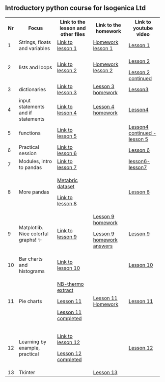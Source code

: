 ## Introductory python course for Isogenica Ltd ##
<table>
  <tr>
    <th>Nr</th>
    <th>Focus</th>
    <th>Link to the lesson and other files</th>
    <th>Link to the homework</th>
    <th>Link to youtube video</th>
  </tr>
  <tr>
    <td>1</td>
    <td>Strings, floats and variables</td>
    <td><a href="https://github.com/isgcodingclub/isg_python_course/blob/58bbce723fe17f17541fa652c1fd35e2b0a75366/jupyter_notebooks/Python_lesson_1.ipynb"> Link to lesson 1</a></td>
    <td><a href = "https://github.com/isgcodingclub/isg_python_course/blob/73987002efe48bc55a00ba8721cd8437cbe58389/jupyter_notebooks/Homework_lesson_1.ipynb"> Homework lesson 1</a></td>
    <td><a href = "https://youtu.be/aUl_uJUXr70">Lesson 1</a></td>
  </tr>
  <tr>
    <td>2</td>
    <td>lists and loops</td>
    <td><a href = "https://github.com/isgcodingclub/isg_python_course/blob/2518f99a1d116927f930fb24c300e8a106be7526/jupyter_notebooks/Lesson2_lists.ipynb">Link to lesson 2</a></td>
    <td><a href = "https://github.com/isgcodingclub/isg_python_course/blob/9218d1054aa8761c504bc60e7b1d00783a90dec7/jupyter_notebooks/Lesson_2_homework.ipynb"> Homework lesson 2 </a></td>
    <td><p><a href = "https://youtu.be/uSVAD1hB6nc"> Lesson 2</a></p>
    <a href = "https://youtu.be/cqlBT3wEBes"> Lesson 2 continued</a></td>
  </tr>
  <tr>
    <td>3</td>
    <td>dictionaries</td>
    <td><a href = "https://github.com/isgcodingclub/isg_python_course/blob/bb9477b5702043d4582dfe09dd81c524c635351f/jupyter_notebooks/Lesson3.ipynb">Link to lesson 3</a></td>
    <td><a href = "https://github.com/isgcodingclub/isg_python_course/blob/5b5a399d6e50a279ca1b8eb0cc7eb99f12fc7de2/jupyter_notebooks/Lesson_3_homework.ipynb">Lesson 3 homework</a></td>
    <td><a href = "https://youtu.be/BEPCYpk1JtM">Lesson3</a></td>
  </tr>
  <tr>
    <td>4</td>
    <td>input statements and if statements</td>
    <td><a href = "https://github.com/isgcodingclub/isg_python_course/blob/a05524b5b57bd5c02fe93cd6f0eada763b9dd18a/jupyter_notebooks/Lesson4.ipynb"> Link to lesson 4</a></td>
    <td><a href = "https://github.com/isgcodingclub/isg_python_course/blob/2f5ffe88a635c69e7921c40c301c6c2fb3068078/jupyter_notebooks/Lesson4_homework.ipynb"> Lesson 4 homework</a></td>
    <td><a href="https://youtu.be/uyTVgs6uqd8"> Lesson4 </a></td>
  </tr>
  <tr>
    <td>5</td>
    <td>functions</td>
    <td><a href = "https://github.com/isgcodingclub/isg_python_course/blob/d671cc98908decee3fa382e4b52e18137127ae75/jupyter_notebooks/Lesson5.ipynb">Link to lesson 5</a></td>
    <td></td>
    <td><a href = "https://youtu.be/lzaQ6mFjG30"> Lesson4 continued - lesson 5</a></td>
  </tr>
  <tr>
    <td>6</td>
    <td>Practical session</td>
    <td><a href = "https://github.com/isgcodingclub/isg_python_course/blob/db5b292d394755cd196c73697ac9aeb12789efe7/jupyter_notebooks/Lesson_6.ipynb">Link to lesson 6</a></td>
    <td></td>
    <td><a href = "https://youtu.be/t7-Ac0BuHi8"> Lesson 6</a></td>
  </tr>
  <tr>
    <td>7</td>
    <td>Modules, intro to pandas</td>
    <td><a href = "https://github.com/isgcodingclub/isg_python_course/blob/46dae8ef51c4903afca65a2abdb37f4847454882/jupyter_notebooks/lesson_7.ipynb">Link to lesson 7</a></td>
    <td></td>
    <td><a href = "https://youtu.be/gLAH_ew6IBk"> lesson6-lesson7</a></td>
  </tr>
  <tr>
    <td>8</td>
    <td>More pandas</td>
    <td><p><a href = "https://github.com/isgcodingclub/isg_python_course/blob/457c7da3b394a1afaafe9d1963f9bc4637630b2b/assets/METABRIC_RNA_Mutation.csv">Metabric dataset</a></p>
    <p> <a href = "https://github.com/isgcodingclub/isg_python_course/blob/6dea8249ba4a8323480a5e19da2f4dfa38da6f65/jupyter_notebooks/Lesson_8.ipynb">Link to lesson 8</a></p></td>
    <td></td>
    <td><a href = "https://youtu.be/nuV8hycosMI">Lesson 8</a></td>
  </tr>
  <tr>
    <td>9</td>
    <td>Matplotlib. Nice colorful graphs! ✨ </td>
    <td><a href = "https://github.com/isgcodingclub/isg_python_course/blob/7e4e336c3f7f99ddfc43623375617a936357361e/jupyter_notebooks/Lesson_9_Nice_graphs.ipynb"> Link to lesson 9 </a></td>
    <td><a href = "https://github.com/isgcodingclub/isg_python_course/blob/e732d6d3e19a4c889bfeed0b2f35ae26d5549537/jupyter_notebooks/Homework%20for%20lesson%209.ipynb"> Lesson 9 homework</a>
    <p><a href = "https://github.com/isgcodingclub/isg_python_course/blob/6fea00ddb1720213cc145ddb66ab9d46cd138b9f/jupyter_notebooks/Homework%20for%20lesson%209%20answers.ipynb"> Lesson 9 homework answers</a></p></td>
    <td><a href = "https://youtu.be/p1f3wFesRyk">Lesson 9</a></td>
  </tr>
  <tr>
    <td>10</td>
    <td>Bar charts and histograms</td>
    <td><a href = "https://github.com/isgcodingclub/isg_python_course/blob/2861aa561d3adc1c34738e40ff9bff36d8ff0ebb/jupyter_notebooks/Lesson%2010.ipynb"> Link to lesson 10</a> </td>
    <td> </td>
    <td> <a href = "https://youtu.be/tKuZGZUb-Xo"> Lesson 10</a></td>
  </tr>
  <tr>
    <td>11</td>
    <td>Pie charts</td>
    <td><p> <a href = "https://github.com/isgcodingclub/isg_python_course/blob/b311a4a4fa2af30852a24aa274b415243ad15d27/assets/output_our_precious.csv"> NB-thermo extract </a></p>
    <p><a href = "https://github.com/isgcodingclub/isg_python_course/blob/d320a098caa15574837b75c3ca097e89b65ac451/jupyter_notebooks/Lesson11_Pie_chart.ipynb"> Lesson 11</a></p>
    <p> <a href = "https://github.com/isgcodingclub/isg_python_course/blob/99f9a752a1b903eb043d826613c93aa000a7f29a/jupyter_notebooks/Lesson11_Pie_chart_completed.ipynb">Lesson 11 completed</a></p></td>
    <td><a href = "https://github.com/isgcodingclub/isg_python_course/blob/511e0505fadc7c9d93e477968bc8986177415549/jupyter_notebooks/Homework_lesson11.ipynb"> Lesson 11 Homework </a></td>
    <td><a href = "https://youtu.be/p171x7IyBec">Lesson 11</a></td>
  </tr>
  <tr>
    <td>12</td>
    <td>Learning by example, practical</td>
    <td><p><a href = "https://github.com/isgcodingclub/isg_python_course/blob/7c5009ab5ac3f295728d29306ba2212b72b46157/jupyter_notebooks/Learning_by_example.ipynb"> Link to lesson 12</a></p>
    <p><a href = "https://github.com/isgcodingclub/isg_python_course/blob/14b7c6ada7a1103595064d561c039774deb1b805/jupyter_notebooks/Learning_by_example_answers.ipynb"> Lesson 12 completed</p></td></td>
    <td></td>
    <td><a href = "https://youtu.be/7qIVurOV72k"> Lesson 12</a></td>
  </tr>
  <tr>
    <td> 13</td>
    <td> Tkinter</td>
    <td></td>
    <td> <a href = "https://youtu.be/CPyX5Snck8s"> Lesson 13 </a></td>
  </tr>   
</table>

